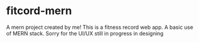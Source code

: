 # fitcord-mern

A mern project created by me! This is a fitness record web app.
A basic use of MERN stack.
Sorry for the UI/UX still in progress in designing
